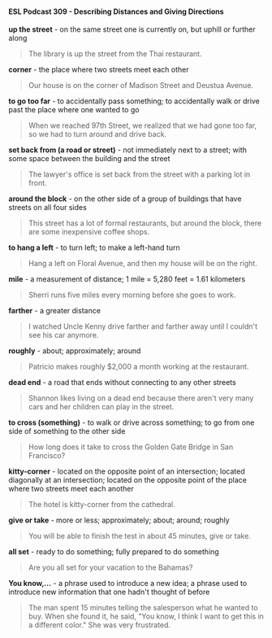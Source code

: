 #### ESL Podcast 309 - Describing Distances and Giving Directions

**up the street** - on the same street one is currently on, but uphill or further along

> The library is up the street from the Thai restaurant.

**corner** - the place where two streets meet each other

> Our house is on the corner of Madison Street and Deustua Avenue.

**to go too far** - to accidentally pass something; to accidentally walk or drive past
the place where one wanted to go

> When we reached 97th
Street, we realized that we had gone too far, so we had
to turn around and drive back.

**set back from (a road or street)** - not immediately next to a street; with some
space between the building and the street

> The lawyer's office is set back from the street with a parking lot in front.

**around the block** - on the other side of a group of buildings that have streets on
all four sides

> This street has a lot of formal restaurants, but around the block, there are some
inexpensive coffee shops.

**to hang a left** - to turn left; to make a left-hand turn

> Hang a left on Floral Avenue, and then my house will be on the right.

**mile** - a measurement of distance; 1 mile = 5,280 feet = 1.61 kilometers

> Sherri runs five miles every morning before she goes to work.

**farther** - a greater distance

> I watched Uncle Kenny drive farther and farther away until I couldn't see his car
anymore.

**roughly** - about; approximately; around

> Patricio makes roughly $2,000 a month working at the restaurant.

**dead end** - a road that ends without connecting to any other streets

> Shannon likes living on a dead end because there aren't very many cars and
her children can play in the street.

**to cross (something)** - to walk or drive across something; to go from one side
of something to the other side

> How long does it take to cross the Golden Gate Bridge in San Francisco?

**kitty-corner** - located on the opposite point of an intersection; located diagonally
at an intersection; located on the opposite point of the place where two streets
meet each another

> The hotel is kitty-corner from the cathedral.

**give or take** - more or less; approximately; about; around; roughly

> You will be able to finish the test in about 45 minutes, give or take.

**all set** - ready to do something; fully prepared to do something

> Are you all set for your vacation to the Bahamas?

**You know,...** - a phrase used to introduce a new idea; a phrase used to
introduce new information that one hadn't thought of before

> The man spent 15 minutes telling the salesperson what he wanted to buy.
When she found it, he said, "You know, I think I want to get this in a different
color." She was very frustrated.

